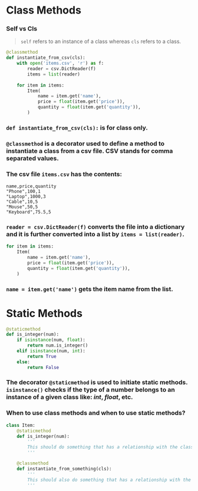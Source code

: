 # Class Methods

### Self vs Cls

> `self` refers to an instance of a class whereas `cls` refers to a class. 

```py
@classmethod
def instantiate_from_csv(cls):
    with open('items.csv', 'r') as f:
        reader = csv.DictReader(f)
        items = list(reader)
    
    for item in items:
        Item(
            name = item.get('name'),
            price = float(item.get('price')),
            quantity = float(item.get('quantity')),
        )
```

### `def instantiate_from_csv(cls):` is for class only. 

### `@classmethod` is a decorator used to define a method to instantiate a class from a csv file. CSV stands for comma separated values. 

### The csv file `items.csv` has the contents:
```
name,price,quantity
"Phone",100,1
"Laptop",1000,3
"Cable",10,5
"Mouse",50,5
"Keyboard",75.5,5
```

### `reader = csv.DictReader(f)` converts the file into a dictionary and it is further converted into a list by `items = list(reader)`.

```py
for item in items:
    Item(
        name = item.get('name'),
        price = float(item.get('price')),
        quantity = float(item.get('quantity')),
    )
```
### `name = item.get('name')` gets the item name from the list.



# Static Methods

```py
@staticmethod
def is_integer(num):
    if isinstance(num, float):
        return num.is_integer()
    elif isinstance(num, int):
        return True
    else:
        return False
```

### The decorator `@staticmethod` is used to initiate static methods. `isinstance()` checks if the type of a number belongs to an instance of a given class like: *int*, *float*, etc. 

### When to use class methods and when to use static methods?

```py
class Item:
    @staticmethod
    def is_integer(num):
        '''
        This should do something that has a relationship with the class, but not something that must be unique per instance!
        '''

    @classmethod
    def instantiate_from_something(cls):
        '''
        This should also do something that has a relationship with the class, but usually, those are used to manipulate different structures of data to instantiate objects like we have done with csv.
        '''
```




